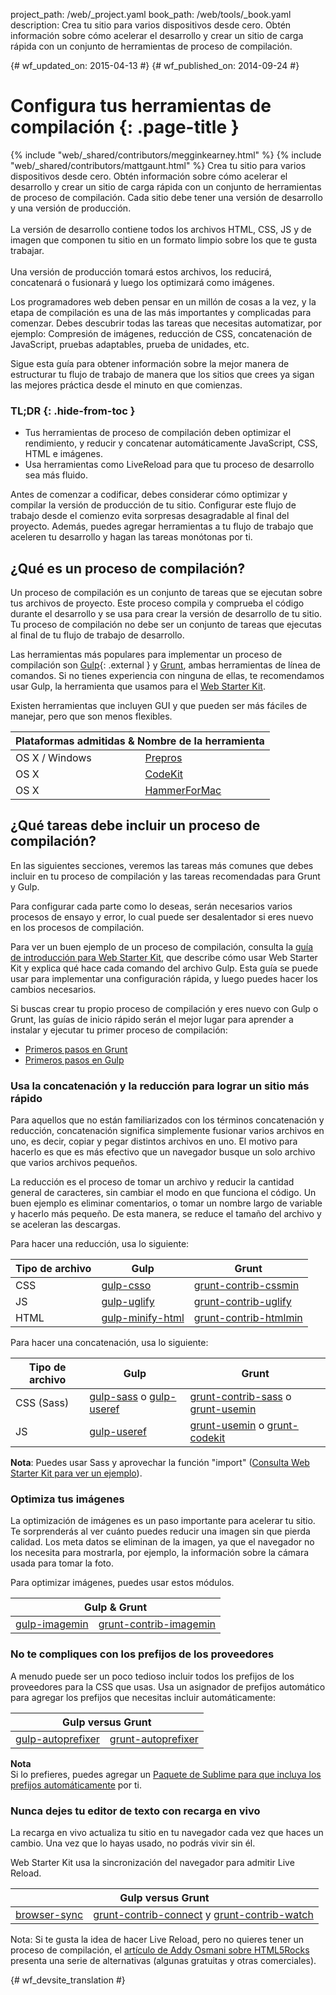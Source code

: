 project_path: /web/_project.yaml
book_path: /web/tools/_book.yaml
description: Crea tu sitio para varios dispositivos desde cero. Obtén información sobre cómo acelerar el desarrollo y crear un sitio de carga rápida con un conjunto de herramientas de proceso de compilación.

{# wf_updated_on: 2015-04-13 #}
{# wf_published_on: 2014-09-24 #}

# Configura tus herramientas de compilación {: .page-title }

{% include "web/_shared/contributors/megginkearney.html" %}
{% include "web/_shared/contributors/mattgaunt.html" %}
Crea tu sitio para varios dispositivos desde cero. Obtén información sobre cómo acelerar el desarrollo y crear un sitio de carga rápida con un conjunto de herramientas de proceso de compilación. Cada sitio debe tener una versión de desarrollo y una versión de producción.<br /><br />La versión de desarrollo contiene todos los archivos HTML, CSS, JS y de imagen que componen tu sitio en un formato limpio sobre los que te gusta trabajar.<br /><br />Una versión de producción tomará estos archivos, los reducirá, concatenará o fusionará y luego los optimizará como imágenes.

Los programadores web deben pensar en un millón de cosas a la vez, y la etapa de compilación
es una de las más importantes y complicadas para comenzar.  Debes
descubrir todas las tareas que necesitas automatizar, por ejemplo: Compresión
de imágenes, reducción de CSS, concatenación de JavaScript, pruebas adaptables,
prueba de unidades, etc.

Sigue esta guía para obtener información sobre la mejor manera de estructurar tu flujo de trabajo de manera que
los sitios que crees ya sigan las mejores práctica desde
el minuto en que comienzas.


### TL;DR {: .hide-from-toc }
- Tus herramientas de proceso de compilación deben optimizar el rendimiento, y reducir y concatenar automáticamente JavaScript, CSS, HTML e imágenes.
- Usa herramientas como LiveReload para que tu proceso de desarrollo sea más fluido.


Antes de comenzar a codificar, debes considerar cómo optimizar y compilar la
versión de producción de tu sitio. Configurar este flujo de trabajo desde el comienzo
evita sorpresas desagradable al final del proyecto. Además, puedes agregar herramientas
a tu flujo de trabajo que aceleren tu desarrollo y hagan las tareas monótonas
por ti.

## ¿Qué es un proceso de compilación?

Un proceso de compilación es un conjunto de tareas que se ejecutan sobre tus archivos de proyecto. Este proceso compila
y comprueba el código durante el desarrollo y se usa para crear la versión de desarrollo
de tu sitio.  Tu proceso de compilación no debe ser un conjunto de tareas que ejecutas al final de
tu flujo de trabajo de desarrollo.

Las herramientas más populares para implementar un proceso de compilación son
[Gulp](http://gulpjs.com/){: .external } y [Grunt](http://gruntjs.com/), ambas herramientas
de línea de comandos. Si no tienes experiencia con ninguna de ellas, te recomendamos usar Gulp, la herramienta que usamos para el
[Web Starter Kit](/web/tools/starter-kit/).


Existen herramientas que incluyen GUI y que pueden ser más fáciles de manejar, pero que son
menos flexibles.

<table class="responsive">
  <thead>
    <tr>
      <th colspan="2">Plataformas admitidas &amp; Nombre de la herramienta</th>
    </tr>
  </thead>
  <tbody>
    <tr>
      <td data-th="Supported Platforms">OS X / Windows</td>
      <td data-th="Gulp"><a href="http://alphapixels.com/prepros/">Prepros</a></td>
    </tr>
    <tr>
      <td data-th="Supported Platforms">OS X</td>
      <td data-th="Gulp"><a href="https://incident57.com/codekit/">CodeKit</a></td>
    </tr>
    <tr>
      <td data-th="Supported Platforms">OS X</td>
      <td data-th="Gulp"><a href="http://hammerformac.com/">HammerForMac</a></td>
    </tr>
  </tbody>
</table>


## ¿Qué tareas debe incluir un proceso de compilación?

En las siguientes secciones, veremos las tareas más comunes que
debes incluir en tu proceso de compilación y las tareas recomendadas para Grunt y Gulp.

Para configurar cada parte como lo deseas, serán necesarios varios procesos de ensayo y error,
lo cual puede ser desalentador si eres nuevo en los procesos de compilación.

Para ver un buen ejemplo de un proceso de compilación, consulta la [guía de introducción para Web Starter
Kit](/web/fundamentals/getting-started/web-starter-kit/),
que describe cómo usar Web Starter Kit y explica qué hace cada comando
del archivo Gulp. Esta guía se puede usar para implementar una configuración rápida, y luego
puedes hacer los cambios necesarios.

Si buscas crear tu propio proceso de compilación y eres nuevo con Gulp
o Grunt, las guías de inicio rápido serán el mejor lugar para aprender a instalar
y ejecutar tu primer proceso de compilación:

* [Primeros pasos en Grunt](http://gruntjs.com/getting-started)
* [Primeros pasos
  en Gulp](https://github.com/gulpjs/gulp/blob/master/docs/getting-started.md#getting-started)

### Usa la concatenación y la reducción para lograr un sitio más rápido

Para aquellos que no están familiarizados con los términos concatenación y reducción,
concatenación significa simplemente fusionar varios archivos en uno, es decir, copiar y
pegar distintos archivos en uno. El motivo para hacerlo es que es más
efectivo que un navegador busque un solo archivo que varios archivos pequeños.

La reducción es el proceso de tomar un archivo y reducir la cantidad general de
caracteres, sin cambiar el modo en que funciona el código. Un buen ejemplo es
eliminar comentarios, o tomar un nombre largo de variable y hacerlo más pequeño. De esta manera,
se reduce el tamaño del archivo y se aceleran las descargas.

Para hacer una reducción, usa lo siguiente:

<table>
  <thead>
    <tr>
      <th data-th="Type of File">Tipo de archivo</th>
      <th data-th="Gulp">Gulp</th>
      <th data-th="Grunt">Grunt</th>
    </tr>
  </thead>
  <tbody>
    <tr>
      <td data-th="Type of File">CSS</td>
      <td data-th="Gulp"><a href="https://github.com/ben-eb/gulp-csso">gulp-csso</a></td>
      <td data-th="Grunt"><a href="https://github.com/gruntjs/grunt-contrib-cssmin">grunt-contrib-cssmin</a></td>
    </tr>
    <tr>
      <td data-th="Type of File">JS</td>
      <td data-th="Gulp"><a href="https://github.com/terinjokes/gulp-uglify/">gulp-uglify</a></td>
      <td data-th="Grunt"><a href="https://github.com/gruntjs/grunt-contrib-uglify">grunt-contrib-uglify</a></td>
    </tr>
    <tr>
      <td data-th="Type of File">HTML</td>
      <td data-th="Gulp"><a href="https://www.npmjs.com/package/gulp-minify-html">gulp-minify-html</a></td>
      <td data-th="Grunt"><a href="https://github.com/gruntjs/grunt-contrib-htmlmin">grunt-contrib-htmlmin</a></td>
    </tr>
  </tbody>
</table>

Para hacer una concatenación, usa lo siguiente:

<table>
  <thead>
    <tr>
      <th data-th="Type of File">Tipo de archivo</th>
      <th data-th="Gulp">Gulp</th>
      <th data-th="Grunt">Grunt</th>
    </tr>
  </thead>
  <tbody>
    <tr>
      <td data-th="Type of File">CSS (Sass)</td>
      <td data-th="Gulp"><a href="https://github.com/dlmanning/gulp-sass">gulp-sass</a> o <a href="https://github.com/jonkemp/gulp-useref">gulp-useref</a></td>
      <td data-th="Grunt"><a href="https://github.com/gruntjs/grunt-contrib-sass">grunt-contrib-sass</a> o <a href="https://github.com/yeoman/grunt-usemin">grunt-usemin</a></td>
    </tr>
    <tr>
      <td data-th="Type of File">JS</td>
      <td data-th="Gulp"><a href="https://github.com/jonkemp/gulp-useref">gulp-useref</a></td>
      <td data-th="Grunt"><a href="https://github.com/yeoman/grunt-usemin">grunt-usemin</a> o <a href="https://github.com/fatso83/grunt-codekit">grunt-codekit</a></td>
    </tr>
  </tbody>
</table>

**Nota**: Puedes usar Sass y aprovechar la función "import" ([Consulta Web Starter
Kit para ver un ejemplo](https://github.com/google/web-starter-kit/blob/master/app/styles/main.scss)).

### Optimiza tus imágenes

La optimización de imágenes es un paso importante para acelerar tu sitio. Te sorprenderás
al ver cuánto puedes reducir una imagen sin que pierda calidad. Los meta
datos se eliminan de la imagen, ya que el navegador no los necesita para mostrarla,
por ejemplo, la información sobre la cámara usada para tomar la foto.

Para optimizar imágenes, puedes usar estos módulos.

<table class="responsive">
  <thead>
    <tr>
      <th colspan="2">Gulp &amp; Grunt</th>
    </tr>
  </thead>
  <tbody>
    <tr>
      <td data-th="Gulp"><a href="https://github.com/sindresorhus/gulp-imagemin">gulp-imagemin</a></td>
      <td data-th="Grunt"><a href="https://github.com/gruntjs/grunt-contrib-imagemin">grunt-contrib-imagemin</a></td>
    </tr>
  </tbody>
</table>

### No te compliques con los prefijos de los proveedores

A menudo puede ser un poco tedioso incluir todos los prefijos de los proveedores para la CSS
que usas. Usa un asignador de prefijos automático para agregar los prefijos que necesitas
incluir automáticamente:

<table class="responsive">
  <thead>
    <tr>
      <th colspan="2">Gulp versus Grunt</th>
    </tr>
  </thead>
  <tbody>
    <tr>
      <td data-th="Gulp"><a href="https://github.com/sindresorhus/gulp-autoprefixer">gulp-autoprefixer</a></td>
      <td data-th="Grunt"><a href="https://github.com/nDmitry/grunt-autoprefixer">grunt-autoprefixer</a></td>
    </tr>
  </tbody>
</table>

**Nota**  
Si lo prefieres, puedes agregar un [Paquete de Sublime para que incluya los prefijos automáticamente](/web/tools/setup/setup-editor#autoprefixer) por
ti.

### Nunca dejes tu editor de texto con recarga en vivo

La recarga en vivo actualiza tu sitio en tu navegador cada vez que haces un cambio.
Una vez que lo hayas usado, no podrás vivir sin él.

Web Starter Kit usa la sincronización del navegador para admitir Live Reload.

<table class="responsive">
  <thead>
    <tr>
      <th colspan="2">Gulp versus Grunt</th>
    </tr>
  </thead>
  <tbody>
    <tr>
      <td data-th="Gulp"><a href="http://www.browsersync.io/docs/gulp/">browser-sync</a></td>
      <td data-th="Grunt"><a href="https://github.com/gruntjs/grunt-contrib-connect">grunt-contrib-connect</a> y <a href="https://github.com/gruntjs/grunt-contrib-watch">grunt-contrib-watch</a></td>
    </tr>
  </tbody>
</table>

Nota: Si te gusta la idea de hacer Live Reload, pero no quieres tener un proceso de compilación, el [artículo de Addy Osmani sobre HTML5Rocks](http://www.html5rocks.com/en/tutorials/tooling/synchronized-cross-device-testing/) presenta una serie de alternativas (algunas gratuitas y otras comerciales).


{# wf_devsite_translation #}
